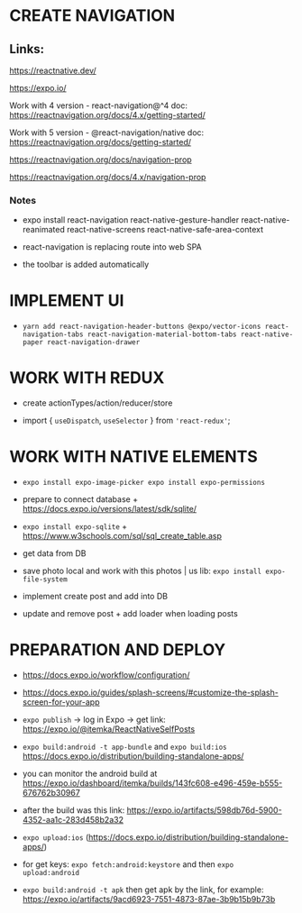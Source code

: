 # CREATE NAVIGATION

## Links:

https://reactnative.dev/

https://expo.io/

Work with 4 version - react-navigation@^4
doc: https://reactnavigation.org/docs/4.x/getting-started/

Work with 5 version - @react-navigation/native
doc: https://reactnavigation.org/docs/getting-started/

https://reactnavigation.org/docs/navigation-prop

https://reactnavigation.org/docs/4.x/navigation-prop

### Notes
- expo install react-navigation react-native-gesture-handler react-native-reanimated react-native-screens react-native-safe-area-context

- react-navigation is replacing route into web SPA 

- the toolbar is added automatically

# IMPLEMENT UI

- `yarn add react-navigation-header-buttons @expo/vector-icons
            react-navigation-tabs
            react-navigation-material-bottom-tabs react-native-paper
            react-navigation-drawer`

# WORK WITH REDUX

- create actionTypes/action/reducer/store

- import { `useDispatch`, `useSelector` } from `'react-redux'`;

# WORK WITH NATIVE ELEMENTS

- `expo install expo-image-picker
    expo install expo-permissions`

- prepare to connect database + https://docs.expo.io/versions/latest/sdk/sqlite/

- `expo install expo-sqlite` + https://www.w3schools.com/sql/sql_create_table.asp

- get data from DB

- save photo local and work with this photos | us lib: `expo install expo-file-system`

- implement create post and add into DB

- update and remove post + add loader when loading posts

# PREPARATION AND DEPLOY

- https://docs.expo.io/workflow/configuration/

- https://docs.expo.io/guides/splash-screens/#customize-the-splash-screen-for-your-app

- `expo publish` -> log in Expo -> get link: https://expo.io/@itemka/ReactNativeSelfPosts

- `expo build:android -t app-bundle` and `expo build:ios` https://docs.expo.io/distribution/building-standalone-apps/

- you can monitor the android build at https://expo.io/dashboard/itemka/builds/143fc608-e496-459e-b555-676762b30967

- after the build was this link: https://expo.io/artifacts/598db76d-5900-4352-aa1c-283d458b2a32

- `expo upload:ios` (https://docs.expo.io/distribution/building-standalone-apps/)

- for get keys: `expo fetch:android:keystore` and then `expo upload:android`

- `expo build:android -t apk` then get apk by the link, for example: https://expo.io/artifacts/9acd6923-7551-4873-87ae-3b9b15b9b73b
